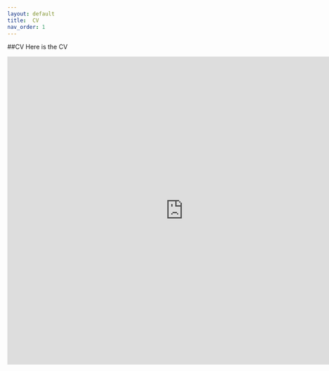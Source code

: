 ```yaml
---
layout: default
title:  CV
nav_order: 1
---
```

##CV
Here is the CV
<iframe width="800" height="700" frameborder="0" marginheight="0" marginwidth="0" src="https://docs.google.com/document/d/1qahu3Z2GcbGhXTVNeYKhSE1AeV9hNNaw/edit?usp=drive_link&ouid=113818423715311488588&rtpof=true&sd=true"></iframe> 
<p></p>
